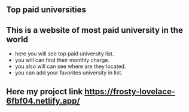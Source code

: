 ## Top paid universities

## This is a website of most paid university in the world

- here you will see top paid university list.
- you will can find their monthly charge.
- you also will can see where are they located.
- you can add your favorites university in list.

## Here my project link https://frosty-lovelace-6fbf04.netlify.app/
